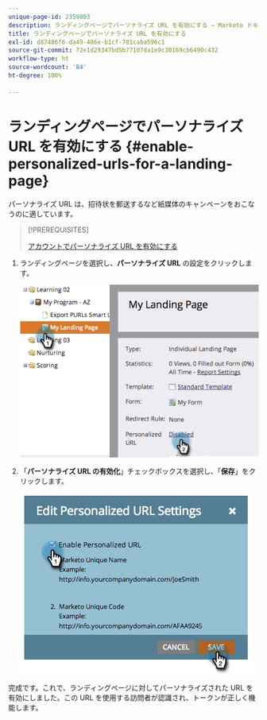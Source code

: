 ```yaml
---
unique-page-id: 2359803
description: ランディングページでパーソナライズ URL を有効にする — Marketo ドキュメント — 製品ドキュメント
title: ランディングページでパーソナライズ URL を有効にする
exl-id: d87486f6-da49-406e-b1cf-781caba596c1
source-git-commit: 72e1d29347bd5b77107da1e9c30169cb6490c432
workflow-type: ht
source-wordcount: '84'
ht-degree: 100%

---
```


# ランディングページでパーソナライズ URL を有効にする {#enable-personalized-urls-for-a-landing-page}

パーソナライズ URL は、招待状を郵送するなど紙媒体のキャンペーンをおこなうのに適しています。

>[!PREREQUISITES]
>
>[アカウントでパーソナライズ URL を有効にする](/help/marketo/product-docs/demand-generation/landing-pages/personalizing-landing-pages/enable-personalized-urls-for-your-account.md)

1. ランディングページを選択し、**パーソナライズ URL** の設定をクリックします。

   ![](assets/image2014-9-18-13-3a24-3a3.png)

1. 「**パーソナライズ URL の有効化**」チェックボックスを選択し、「**保存**」をクリックします。

   ![](assets/image2014-9-18-13-3a23-3a53.png)

完成です。これで、ランディングページに対してパーソナライズされた URL を有効にしました。この URL を使用する訪問者が認識され、トークンが正しく機能します。
